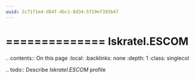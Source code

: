 ```yaml
---
uuid: 2c71f1e4-d84f-4bc1-8d34-5f19ef393b47
---
```



==============
Iskratel.ESCOM
==============

.. contents:: On this page
    :local:
    :backlinks: none
    :depth: 1
    :class: singlecol

.. todo::
    Describe *Iskratel.ESCOM* profile

